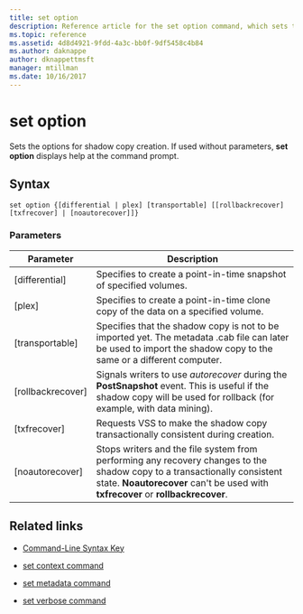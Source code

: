 ```yaml
---
title: set option
description: Reference article for the set option command, which sets the options for shadow copy creation.
ms.topic: reference
ms.assetid: 4d8d4921-9fdd-4a3c-bb0f-9df5458c4b84
ms.author: daknappe
author: dknappettmsft
manager: mtillman
ms.date: 10/16/2017
---
```


# set option

Sets the options for shadow copy creation. If used without parameters, **set option** displays help at the command prompt.

## Syntax

```
set option {[differential | plex] [transportable] [[rollbackrecover] [txfrecover] | [noautorecover]]}
```

### Parameters

| Parameter | Description |
|--|--|
| [differential] | Specifies to create a point-in-time snapshot of specified volumes. |
| [plex] | Specifies to create a point-in-time clone copy of the data on a specified volume. |
| [transportable] | Specifies that the shadow copy is not to be imported yet. The metadata .cab file can later be used to import the shadow copy to the same or a different computer. |
| [rollbackrecover] | Signals writers to use *autorecover* during the **PostSnapshot** event. This is useful if the shadow copy will be used for rollback (for example, with data mining). |
| [txfrecover] | Requests VSS to make the shadow copy transactionally consistent during creation. |
| [noautorecover] | Stops writers and the file system from performing any recovery changes to the shadow copy to a transactionally consistent state. **Noautorecover** can't be used with **txfrecover** or **rollbackrecover**. |

## Related links

- [Command-Line Syntax Key](command-line-syntax-key.md)

- [set context command](set-context.md)

- [set metadata command](set-metadata.md)

- [set verbose command](set-verbose.md)
